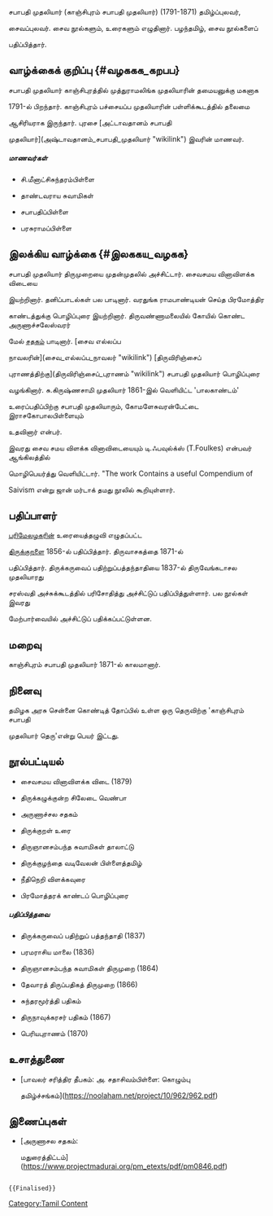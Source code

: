 சபாபதி முதலியார் (காஞ்சிபுரம் சபாபதி முதலியார்) (1791-1871) தமிழ்ப்புலவர்,
சைவப்புலவர். சைவ நூல்களும், உரைகளும் எழுதினார். பழந்தமிழ், சைவ நூல்களைப்
பதிப்பித்தார்.

## வாழ்க்கைக் குறிப்பு {#வழககக_கறபப}

சபாபதி முதலியார் காஞ்சிபுரத்தில் முத்துராமலிங்க முதலியாரின் தமையனுக்கு மகனாக
1791-ல் பிறந்தார். காஞ்சிபுரம் பச்சையப்ப முதலியாரின் பள்ளிக்கூடத்தில் தலைமை
ஆசிரியராக இருந்தார். புரசை [அட்டாவதானம் சபாபதி
முதலியார்](அஷ்டாவதானம்_சபாபதி_முதலியார் "wikilink") இவரின் மாணவர்.

##### மாணவர்கள்

-   சி.மீனாட்சிசுந்தரம்பிள்ளை
-   தாண்டவராய சுவாமிகள்
-   சபாபதிப்பிள்ளை
-   பரசுராமப்பிள்ளை

## இலக்கிய வாழ்க்கை {#இலககய_வழகக}

சபாபதி முதலியார் திருமுறையை முதன்முதலில் அச்சிட்டார். சைவசமய வினாவிளக்க விடையை
இயற்றினார். தனிப்பாடல்கள் பல பாடினார். வரதுங்க ராமபாண்டியன் செய்த பிரமோத்திர
காண்டத்துக்கு பொழிப்புரை இயற்றினார். திருவண்ணாமலையில் கோயில் கொண்ட அருணாச்சலேஸ்வரர்
மேல் [சதகம்](சதகம் "wikilink") பாடினார். [சைவ எல்லப்ப
நாவலரின்](சைவ_எல்லப்ப_நாவலர் "wikilink") [திருவிரிஞ்சைப்
புராணத்திற்கு](திருவிரிஞ்சைப்_புராணம் "wikilink") சபாபதி முதலியார் பொழிப்புரை
வழங்கினார். சு.கிருஷ்ணசாமி முதலியார் 1861-இல் வெளியிட்ட \'பாலகாண்டம்\'
உரைப்பதிப்பிற்கு சபாபதி முதலியாரும், கோமளேசுவரன்பேட்டை இராசகோபாலபிள்ளையும்
உதவினார் என்பர்.

இவரது சைவ சமய விளக்க வினாவிடையையும் டி.ஃபவுல்க்ஸ் (T.Foulkes) என்பவர் ஆங்கிலத்தில்
மொழிபெயர்த்து வெளியிட்டார். "The work Contains a useful Compendium of
Saivism என்று ஜான் மர்டாக் தமது நூலில் கூறியுள்ளார்.

## பதிப்பாளர்

[பரிமேலழகரின்](பரிமேலழகர் "wikilink") உரையைத்தழுவி எழுதப்பட்ட
[திருக்குறளை](திருக்குறள் "wikilink") 1856-ல் பதிப்பித்தார். திருவாசகத்தை 1871-ல்
பதிப்பித்தார். திருக்கருவைப் பதிற்றுப்பத்தந்தாதியை 1837-ல் திருவேங்கடாசல முதலியாரது
சரஸ்வதி அச்சுக்கூடத்தில் பரிசோதித்து அச்சிட்டுப் பதிப்பித்துள்ளார். பல நூல்கள் இவரது
மேற்பார்வையில் அச்சிட்டுப் பதிக்கப்பட்டுள்ளன.

## மறைவு

காஞ்சிபுரம் சபாபதி முதலியார் 1871-ல் காலமானார்.

## நினைவு

தமிழக அரசு சென்னை கொண்டித் தோப்பில் உள்ள ஒரு தெருவிற்கு \'காஞ்சிபுரம் சபாபதி
முதலியார் தெரு\'என்று பெயர் இட்டது.

## நூல்பட்டியல்

-   சைவசமய வினாவிளக்க விடை (1879)
-   திருக்கழுக்குன்ற சிலேடை வெண்பா
-   அருணாச்சல சதகம்
-   திருக்குறள் உரை
-   திருஞானசம்பந்த சுவாமிகள் தாலாட்டு
-   திருக்குழந்தை வடிவேலன் பிள்ளைத்தமிழ்
-   நீதிநெறி விளக்கவுரை
-   பிரமோத்தரக் காண்டப் பொழிப்புரை

##### பதிப்பித்தவை

-   திருக்கருவைப் பதிற்றுப் பத்தந்தாதி (1837)
-   பரமராசிய மாலை (1836)
-   திருஞானசம்பந்த சுவாமிகள் திருமுறை (1864)
-   தேவாரத் திருப்பதிகத் திருமுறை (1866)
-   சுந்தரமூர்த்தி பதிகம்
-   திருநாவுக்கரசர் பதிகம் (1867)
-   பெரியபுராணம் (1870)

## உசாத்துணை

-   [பாவலர் சரித்திர தீபகம்: அ. சதாசிவம்பிள்ளை: கொழும்பு
    தமிழ்ச்சங்கம்](https://noolaham.net/project/10/962/962.pdf)

## இணைப்புகள்

-   [அருணாசல சதகம்:
    மதுரைத்திட்டம்](https://www.projectmadurai.org/pm_etexts/pdf/pm0846.pdf)

```{=mediawiki}
{{Finalised}}
```
[Category:Tamil Content](Category:Tamil_Content "wikilink")
